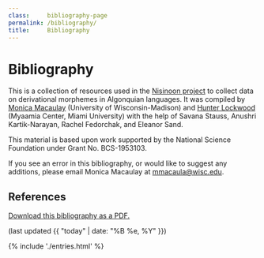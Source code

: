 ```yaml
---
class:     bibliography-page
permalink: /bibliography/
title:     Bibliography
---
```


# Bibliography

This is a collection of resources used in the [Nisinoon project][website] to collect data on derivational morphemes in Algonquian languages. It was compiled by [Monica Macaulay][website-monica] (University of Wisconsin-Madison) and [Hunter Lockwood][website-hunter] (Myaamia Center, Miami University) with the help of Savana Stauss, Anushri Kartik-Narayan, Rachel Fedorchak, and Eleanor Sand.

This material is based upon work supported by the National Science Foundation under Grant No. BCS-1953103.

If you see an error in this bibliography, or would like to suggest any additions, please email Monica Macaulay at [mmacaula@wisc.edu](mailto:mmacaula@wisc.edu).

## References

[Download this bibliography as a PDF.](/bibliography/bibliography.pdf)

(last updated {{ "today" | date: "%B %e, %Y" }})

{% include './entries.html' %}

<!-- LINKS -->
[website]:        https://nisinoon.net
[website-hunter]: http://miamioh.edu/myaamia-center/about/staff-faculty-affiliates/lockwood/index.html
[website-monica]: https://monicamacaulay.com/
